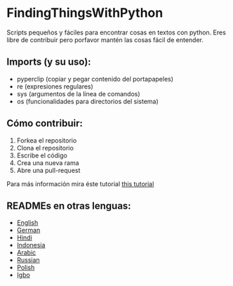 # FindingThingsWithPython
Scripts pequeños y fáciles para encontrar cosas en textos con python.
Eres libre de contribuir pero porfavor mantén las cosas fácil de entender.

## Imports (y su uso):
- pyperclip (copiar y pegar contenido del portapapeles)
- re (expresiones regulares)
- sys (argumentos de la línea de comandos)
- os (funcionalidades para directorios del sistema)

## Cómo contribuir:
1. Forkea el repositorio
2. Clona el repositorio
3. Escribe el código
4. Crea una nueva rama
5. Abre una pull-request

Para más información mira éste tutorial [this tutorial](https://www.digitalocean.com/community/tutorials/how-to-create-a-pull-request-on-github)

## READMEs en otras lenguas:
- [English](README.md)
- [German](README_de.md)
- [Hindi](README_hi.md)
- [Indonesia](README_idn.md)
- [Arabic](README_ar.md)
- [Russian](README_ru.md)
- [Polish](README_pl.md)
- [Igbo](README_igbo.md)
